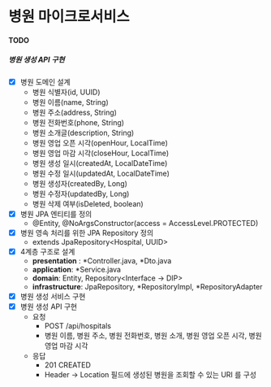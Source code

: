 병원 마이크로서비스
===

#### TODO

##### 병원 생성 API 구현
- [x] 병원 도메인 설계
  - 병원 식별자(id, UUID)
  - 병원 이름(name, String)
  - 병원 주소(address, String)
  - 병원 전화번호(phone, String)
  - 병원 소개글(description, String)
  - 병원 영업 오픈 시각(openHour, LocalTime)
  - 병원 영업 마감 시각(closeHour, LocalTime)
  - 병원 생성 일시(createdAt, LocalDateTime)
  - 병원 수정 일시(updatedAt, LocalDateTime)
  - 병원 생성자(createdBy, Long)
  - 병원 수정자(updatedBy, Long)
  - 병원 삭제 여부(isDeleted, boolean)
- [x] 병원 JPA 엔티티를 정의
  - @Entity, @NoArgsConstructor(access = AccessLevel.PROTECTED)
- [x] 병원 영속 처리를 위한 JPA Repository 정의
  - extends JpaRepository<Hospital, UUID>
- [x] 4계층 구조로 설계
  - **presentation** : *Controller.java, *Dto.java
  - **application**: *Service.java
  - **domain**: Entity, Repository<Interface → DIP>
  - **infrastructure**: JpaRepository, *RepositoryImpl, *RepositoryAdapter
- [x] 병원 생성 서비스 구현
- [x] 병원 생성 API 구현
  - 요청
    - POST /api/hospitals
    - 병원 이름, 병원 주소, 병원 전화번호, 병원 소개, 병원 영업 오픈 시각, 병원 영업 마감 시각
  - 응답
    - 201 CREATED
    - Header → Location 필드에 생성된 병원을 조회할 수 있는 URI 를 구성